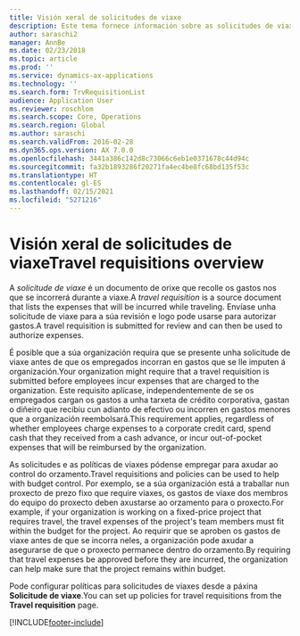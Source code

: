 ```yaml
---
title: Visión xeral de solicitudes de viaxe
description: Este tema fornece información sobre as solicitudes de viaxes. Unha solicitude de viaxe documenta os gastos de viaxe previstos.
author: saraschi2
manager: AnnBe
ms.date: 02/23/2018
ms.topic: article
ms.prod: ''
ms.service: dynamics-ax-applications
ms.technology: ''
ms.search.form: TrvRequisitionList
audience: Application User
ms.reviewer: roschlom
ms.search.scope: Core, Operations
ms.search.region: Global
ms.author: saraschi
ms.search.validFrom: 2016-02-28
ms.dyn365.ops.version: AX 7.0.0
ms.openlocfilehash: 3441a386c142d8c73066c6eb1e0371678c44d94c
ms.sourcegitcommit: fa32b1893286f20271fa4ec4be8fc68bd135f53c
ms.translationtype: HT
ms.contentlocale: gl-ES
ms.lasthandoff: 02/15/2021
ms.locfileid: "5271216"
---
```

# <a name="travel-requisitions-overview"></a><span data-ttu-id="e4543-104">Visión xeral de solicitudes de viaxe</span><span class="sxs-lookup"><span data-stu-id="e4543-104">Travel requisitions overview</span></span>

<span data-ttu-id="e4543-105">A *solicitude de viaxe* é un documento de orixe que recolle os gastos nos que se incorrerá durante a viaxe.</span><span class="sxs-lookup"><span data-stu-id="e4543-105">A *travel requisition* is a source document that lists the expenses that will be incurred while traveling.</span></span> <span data-ttu-id="e4543-106">Envíase unha solicitude de viaxe para a súa revisión e logo pode usarse para autorizar gastos.</span><span class="sxs-lookup"><span data-stu-id="e4543-106">A travel requisition is submitted for review and can then be used to authorize expenses.</span></span>

<span data-ttu-id="e4543-107">É posible que a súa organización requira que se presente unha solicitude de viaxe antes de que os empregados incorran en gastos que se lle imputen á organización.</span><span class="sxs-lookup"><span data-stu-id="e4543-107">Your organization might require that a travel requisition is submitted before employees incur expenses that are charged to the organization.</span></span> <span data-ttu-id="e4543-108">Este requisito aplícase, independentemente de se os empregados cargan os gastos a unha tarxeta de crédito corporativa, gastan o diñeiro que recibiu cun adianto de efectivo ou incorren en gastos menores que a organización reembolsará.</span><span class="sxs-lookup"><span data-stu-id="e4543-108">This requirement applies, regardless of whether employees charge expenses to a corporate credit card, spend cash that they received from a cash advance, or incur out-of-pocket expenses that will be reimbursed by the organization.</span></span>

<span data-ttu-id="e4543-109">As solicitudes e as políticas de viaxes pódense empregar para axudar ao control do orzamento.</span><span class="sxs-lookup"><span data-stu-id="e4543-109">Travel requisitions and policies can be used to help with budget control.</span></span> <span data-ttu-id="e4543-110">Por exemplo, se a súa organización está a traballar nun proxecto de prezo fixo que require viaxes, os gastos de viaxe dos membros do equipo do proxecto deben axustarse ao orzamento para o proxecto.</span><span class="sxs-lookup"><span data-stu-id="e4543-110">For example, if your organization is working on a fixed-price project that requires travel, the travel expenses of the project's team members must fit within the budget for the project.</span></span> <span data-ttu-id="e4543-111">Ao requirir que se aproben os gastos de viaxe antes de que se incorra neles, a organización pode axudar a asegurarse de que o proxecto permanece dentro do orzamento.</span><span class="sxs-lookup"><span data-stu-id="e4543-111">By requiring that travel expenses be approved before they are incurred, the organization can help make sure that the project remains within budget.</span></span>

<span data-ttu-id="e4543-112">Pode configurar políticas para solicitudes de viaxes desde a páxina **Solicitude de viaxe**.</span><span class="sxs-lookup"><span data-stu-id="e4543-112">You can set up policies for travel requisitions from the **Travel requisition** page.</span></span>


[!INCLUDE[footer-include](../includes/footer-banner.md)]